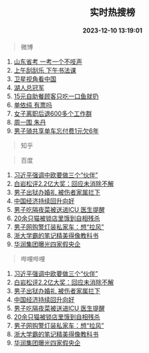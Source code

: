 <div align="center"><h2>实时热搜榜</h2><h4>2023-12-10 13:19:01</h4></div>

> 微博  

1. [山东省考 一考一个不吱声](https://s.weibo.com/weibo?q=%E5%B1%B1%E4%B8%9C%E7%9C%81%E8%80%83%20%E4%B8%80%E8%80%83%E4%B8%80%E4%B8%AA%E4%B8%8D%E5%90%B1%E5%A3%B0&t=31&band_rank=1&Refer=top)<br />
2. [上午刮刮乐 下午书法课](https://s.weibo.com/weibo?q=%E4%B8%8A%E5%8D%88%E5%88%AE%E5%88%AE%E4%B9%90%20%E4%B8%8B%E5%8D%88%E4%B9%A6%E6%B3%95%E8%AF%BE&t=31&band_rank=2&Refer=top)<br />
3. [卫星视角看中国](https://s.weibo.com/weibo?q=%23%E5%8D%AB%E6%98%9F%E8%A7%86%E8%A7%92%E7%9C%8B%E4%B8%AD%E5%9B%BD%23&t=31&band_rank=3&Refer=top)<br />
4. [湖人总冠军](https://s.weibo.com/weibo?q=%E6%B9%96%E4%BA%BA%E6%80%BB%E5%86%A0%E5%86%9B&t=31&band_rank=4&Refer=top)<br />
5. [15元自助餐顾客只吃一口鱼就扔](https://s.weibo.com/weibo?q=%2315%E5%85%83%E8%87%AA%E5%8A%A9%E9%A4%90%E9%A1%BE%E5%AE%A2%E5%8F%AA%E5%90%83%E4%B8%80%E5%8F%A3%E9%B1%BC%E5%B0%B1%E6%89%94%23&t=31&band_rank=5&Refer=top)<br />
6. [单依纯 有票吗](https://s.weibo.com/weibo?q=%E5%8D%95%E4%BE%9D%E7%BA%AF%20%E6%9C%89%E7%A5%A8%E5%90%97&t=31&band_rank=6&Refer=top)<br />
7. [女子离职后退600多个工作群](https://s.weibo.com/weibo?q=%23%E5%A5%B3%E5%AD%90%E7%A6%BB%E8%81%8C%E5%90%8E%E9%80%80600%E5%A4%9A%E4%B8%AA%E5%B7%A5%E4%BD%9C%E7%BE%A4%23&t=31&band_rank=7&Refer=top)<br />
8. [周一围 朱丹](https://s.weibo.com/weibo?q=%E5%91%A8%E4%B8%80%E5%9B%B4%20%E6%9C%B1%E4%B8%B9&t=31&band_rank=8&Refer=top)<br />
9. [男子骑共享单车忘付费1元欠6年](https://s.weibo.com/weibo?q=%23%E7%94%B7%E5%AD%90%E9%AA%91%E5%85%B1%E4%BA%AB%E5%8D%95%E8%BD%A6%E5%BF%98%E4%BB%98%E8%B4%B91%E5%85%83%E6%AC%A06%E5%B9%B4%23&t=31&band_rank=9&Refer=top)<br />

> 知乎  


> 百度  

1. [习近平强调中欧要做三个“伙伴”](https://www.baidu.com/s?wd=%E4%B9%A0%E8%BF%91%E5%B9%B3%E5%BC%BA%E8%B0%83%E4%B8%AD%E6%AC%A7%E8%A6%81%E5%81%9A%E4%B8%89%E4%B8%AA%E2%80%9C%E4%BC%99%E4%BC%B4%E2%80%9D&sa=fyb_news&rsv_dl=fyb_news)<br />
2. [白岩松评2.2亿大奖：回应未消除不解](https://www.baidu.com/s?wd=%E7%99%BD%E5%B2%A9%E6%9D%BE%E8%AF%842.2%E4%BA%BF%E5%A4%A7%E5%A5%96%EF%BC%9A%E5%9B%9E%E5%BA%94%E6%9C%AA%E6%B6%88%E9%99%A4%E4%B8%8D%E8%A7%A3&sa=fyb_news&rsv_dl=fyb_news)<br />
3. [男子出狱办婚礼 被伤者家属拦下](https://www.baidu.com/s?wd=%E7%94%B7%E5%AD%90%E5%87%BA%E7%8B%B1%E5%8A%9E%E5%A9%9A%E7%A4%BC+%E8%A2%AB%E4%BC%A4%E8%80%85%E5%AE%B6%E5%B1%9E%E6%8B%A6%E4%B8%8B&sa=fyb_news&rsv_dl=fyb_news)<br />
4. [中国经济持续回升向好](https://www.baidu.com/s?wd=%E4%B8%AD%E5%9B%BD%E7%BB%8F%E6%B5%8E%E6%8C%81%E7%BB%AD%E5%9B%9E%E5%8D%87%E5%90%91%E5%A5%BD&sa=fyb_news&rsv_dl=fyb_news)<br />
5. [男子吃隔夜菜被送进ICU 医生提醒](https://www.baidu.com/s?wd=%E7%94%B7%E5%AD%90%E5%90%83%E9%9A%94%E5%A4%9C%E8%8F%9C%E8%A2%AB%E9%80%81%E8%BF%9BICU+%E5%8C%BB%E7%94%9F%E6%8F%90%E9%86%92&sa=fyb_news&rsv_dl=fyb_news)<br />
6. [20余只猫被锁店里饿到自相残杀](https://www.baidu.com/s?wd=20%E4%BD%99%E5%8F%AA%E7%8C%AB%E8%A2%AB%E9%94%81%E5%BA%97%E9%87%8C%E9%A5%BF%E5%88%B0%E8%87%AA%E7%9B%B8%E6%AE%8B%E6%9D%80&sa=fyb_news&rsv_dl=fyb_news)<br />
7. [男子网购警灯装私家车：想“拉风”](https://www.baidu.com/s?wd=%E7%94%B7%E5%AD%90%E7%BD%91%E8%B4%AD%E8%AD%A6%E7%81%AF%E8%A3%85%E7%A7%81%E5%AE%B6%E8%BD%A6%EF%BC%9A%E6%83%B3%E2%80%9C%E6%8B%89%E9%A3%8E%E2%80%9D&sa=fyb_news&rsv_dl=fyb_news)<br />
8. [浙大学霸的笔记精美得像教科书](https://www.baidu.com/s?wd=%E6%B5%99%E5%A4%A7%E5%AD%A6%E9%9C%B8%E7%9A%84%E7%AC%94%E8%AE%B0%E7%B2%BE%E7%BE%8E%E5%BE%97%E5%83%8F%E6%95%99%E7%A7%91%E4%B9%A6&sa=fyb_news&rsv_dl=fyb_news)<br />
9. [华润集团曝光四家假央企](https://www.baidu.com/s?wd=%E5%8D%8E%E6%B6%A6%E9%9B%86%E5%9B%A2%E6%9B%9D%E5%85%89%E5%9B%9B%E5%AE%B6%E5%81%87%E5%A4%AE%E4%BC%81&sa=fyb_news&rsv_dl=fyb_news)<br />

> 哔哩哔哩  

1. [习近平强调中欧要做三个“伙伴”](https://www.baidu.com/s?wd=%E4%B9%A0%E8%BF%91%E5%B9%B3%E5%BC%BA%E8%B0%83%E4%B8%AD%E6%AC%A7%E8%A6%81%E5%81%9A%E4%B8%89%E4%B8%AA%E2%80%9C%E4%BC%99%E4%BC%B4%E2%80%9D&sa=fyb_news&rsv_dl=fyb_news)<br />
2. [白岩松评2.2亿大奖：回应未消除不解](https://www.baidu.com/s?wd=%E7%99%BD%E5%B2%A9%E6%9D%BE%E8%AF%842.2%E4%BA%BF%E5%A4%A7%E5%A5%96%EF%BC%9A%E5%9B%9E%E5%BA%94%E6%9C%AA%E6%B6%88%E9%99%A4%E4%B8%8D%E8%A7%A3&sa=fyb_news&rsv_dl=fyb_news)<br />
3. [男子出狱办婚礼 被伤者家属拦下](https://www.baidu.com/s?wd=%E7%94%B7%E5%AD%90%E5%87%BA%E7%8B%B1%E5%8A%9E%E5%A9%9A%E7%A4%BC+%E8%A2%AB%E4%BC%A4%E8%80%85%E5%AE%B6%E5%B1%9E%E6%8B%A6%E4%B8%8B&sa=fyb_news&rsv_dl=fyb_news)<br />
4. [中国经济持续回升向好](https://www.baidu.com/s?wd=%E4%B8%AD%E5%9B%BD%E7%BB%8F%E6%B5%8E%E6%8C%81%E7%BB%AD%E5%9B%9E%E5%8D%87%E5%90%91%E5%A5%BD&sa=fyb_news&rsv_dl=fyb_news)<br />
5. [男子吃隔夜菜被送进ICU 医生提醒](https://www.baidu.com/s?wd=%E7%94%B7%E5%AD%90%E5%90%83%E9%9A%94%E5%A4%9C%E8%8F%9C%E8%A2%AB%E9%80%81%E8%BF%9BICU+%E5%8C%BB%E7%94%9F%E6%8F%90%E9%86%92&sa=fyb_news&rsv_dl=fyb_news)<br />
6. [20余只猫被锁店里饿到自相残杀](https://www.baidu.com/s?wd=20%E4%BD%99%E5%8F%AA%E7%8C%AB%E8%A2%AB%E9%94%81%E5%BA%97%E9%87%8C%E9%A5%BF%E5%88%B0%E8%87%AA%E7%9B%B8%E6%AE%8B%E6%9D%80&sa=fyb_news&rsv_dl=fyb_news)<br />
7. [男子网购警灯装私家车：想“拉风”](https://www.baidu.com/s?wd=%E7%94%B7%E5%AD%90%E7%BD%91%E8%B4%AD%E8%AD%A6%E7%81%AF%E8%A3%85%E7%A7%81%E5%AE%B6%E8%BD%A6%EF%BC%9A%E6%83%B3%E2%80%9C%E6%8B%89%E9%A3%8E%E2%80%9D&sa=fyb_news&rsv_dl=fyb_news)<br />
8. [浙大学霸的笔记精美得像教科书](https://www.baidu.com/s?wd=%E6%B5%99%E5%A4%A7%E5%AD%A6%E9%9C%B8%E7%9A%84%E7%AC%94%E8%AE%B0%E7%B2%BE%E7%BE%8E%E5%BE%97%E5%83%8F%E6%95%99%E7%A7%91%E4%B9%A6&sa=fyb_news&rsv_dl=fyb_news)<br />
9. [华润集团曝光四家假央企](https://www.baidu.com/s?wd=%E5%8D%8E%E6%B6%A6%E9%9B%86%E5%9B%A2%E6%9B%9D%E5%85%89%E5%9B%9B%E5%AE%B6%E5%81%87%E5%A4%AE%E4%BC%81&sa=fyb_news&rsv_dl=fyb_news)<br />
